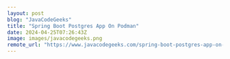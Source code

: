 ```yaml
---
layout: post
blog: "JavaCodeGeeks"
title: "Spring Boot Postgres App On Podman"
date: 2024-04-25T07:26:43Z
image: images/javacodegeeks.png
remote_url: "https://www.javacodegeeks.com/spring-boot-postgres-app-on-podman.html"
---
```

